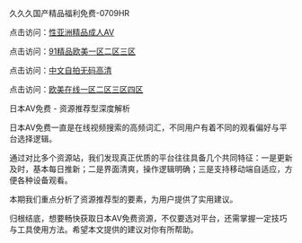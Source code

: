 久久久国产精品福利免费-0709HR

点击访问：<a href="https://heiliaoga6s9v.pages.dev">性亚洲精品成人AV</a>

点击访问：<a href="https://heiliaoe8ajia.pages.dev">91精品欧美一区二区三区</a>

点击访问：<a href="https://heiliaoe8ajia.pages.dev">中文自拍无码高清</a>

点击访问：<a href="https://heiliaowzu4ur.pages.dev">欧美在线一区二区三区四区</a>


日本AV免费 - 资源推荐型深度解析

日本AV免费一直是在线视频搜索的高频词汇，不同用户有着不同的观看偏好与平台选择逻辑。

通过对比多个资源站，我们发现真正优质的平台往往具备几个共同特征：一是更新及时，基本每日推新；二是界面清爽，操作逻辑明确；三是支持移动端自适应，方便各种设备观看。

本期我们重点分析了资源推荐型的要素，为用户提供了实用建议。

归根结底，想要畅快获取日本AV免费资源，不仅要选对平台，还需掌握一定技巧与工具使用方法。希望本文提供的建议对你有所帮助。



<span style="display:none;">[Canonical link]( https://github.com/ht20250709/354321 ）</span>
